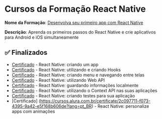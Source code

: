 # Cursos da Formação React Native

**Nome da Formação**: [Desenvolva seu primeiro app com React Native](https://cursos.alura.com.br/formacao-react-native)

**Descrição**: Aprenda os primeiros passos do React Native e crie aplicativos para Android e iOS simultaneamente

## ✅ Finalizados
- [Certificado](https://cursos.alura.com.br/certificate/579550a5-033d-44df-952e-f11cadb252a5?lang=pt_BR) - React Native: criando um app
- [Certificado](https://cursos.alura.com.br/certificate/fc8423b0-b85e-4b8e-a32f-2773b9ce075b?lang=pt_BR) - React Native: utilizando e criando Hooks 
- [Certificado](https://cursos.alura.com.br/certificate/69177015-02dc-4b95-a81f-6f9e436348f5?lang=pt_BR) - React Native: criando menu e navegando entre telas
- [Certificado](https://cursos.alura.com.br/certificate/e0498484-da64-4da9-84ee-b519f61a3e79?lang=pt_BR) - React Native: utilizando Web API
- [Certificado](https://cursos.alura.com.br/certificate/bdc1d0b8-668a-4b93-910d-8de06a3e2776?lang=pt_BR) - React Native: guardando informações localmente
- [Certificado](https://cursos.alura.com.br/certificate/40b0d465-51e5-4579-9c14-a46cf227ea1a?lang=pt_BR) - React Native: utilizando o Context API nas suas aplicações
- [Certificado](https://cursos.alura.com.br/certificate/c549fdfe-c425-4d15-a440-dc30b49df9e5?lang=pt_BR) - React Native: criando testes para sua aplicação
- [Certificado] (https://cursos.alura.com.br/certificate/2c097711-f073-4395-9a42-e5f168b606de?lang=pt_BR) - React Native: personalize apps com animações

